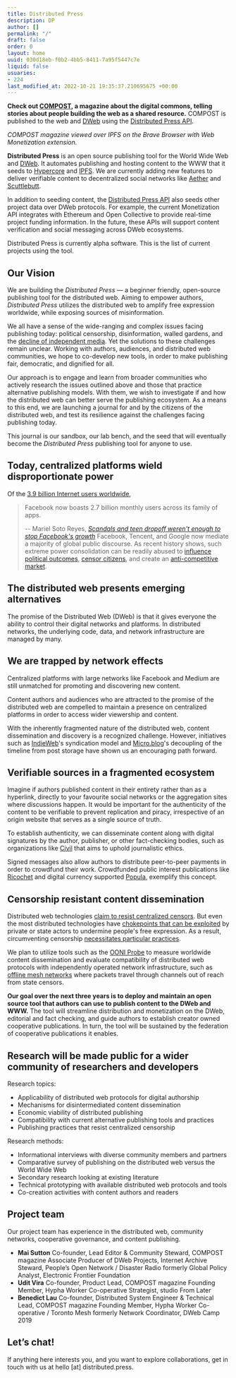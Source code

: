 ```yaml
---
title: Distributed Press
description: DP
author: []
permalink: "/"
draft: false
order: 0
layout: home
uuid: 030d18eb-f0b2-4bb5-8411-7a95f5447c7e
liquid: false
usuaries:
- 224
last_modified_at: 2022-10-21 19:35:37.210695675 +00:00
---
```


<p><strong>Check out <a href="https://compost.digital">COMPOST</a>, a magazine about the digital commons, telling stories about people building the web as a shared resource.</strong> COMPOST is published to the web and <a href="https://getdweb.net">DWeb</a> using the <a href="https://github.com/hyphacoop/api.distributed.press">Distributed Press API</a>.</p><p>
<em>COMPOST magazine viewed over IPFS on the Brave Browser with Web Monetization extension.</em></p><p><strong>Distributed Press</strong> is an open source publishing tool for the World Wide Web and <a href="https://getdweb.net">DWeb</a>. It automates publishing and hosting content to the WWW that it seeds to <a href="https://hypercore-protocol.org/">Hypercore</a> and <a href="https://ipfs.io">IPFS</a>. We are currently adding new features to deliver verifiable content to decentralized social networks like <a href="https://getaether.net/">Aether</a> and <a href="https://scuttlebutt.nz/">Scuttlebutt</a>.</p><p>In addition to seeding content, the <a href="https://github.com/hyphacoop/api.distributed.press">Distributed Press API</a> also seeds other project data over DWeb protocols. For example, the current Monetization API integrates with Ethereum and Open Collective to provide real-time project funding information. In the future, these APIs will support content verification and social messaging across DWeb ecosystems.</p><p>Distributed Press is currently alpha software. This is the list of current projects using the tool.</p><h2>Our Vision</h2><p>We are building the <em>Distributed Press</em> — a beginner friendly, open-source publishing tool for the distributed web. Aiming to empower authors, <em>Distributed Press</em> utilizes the distributed web to amplify free expression worldwide, while exposing sources of misinformation.</p><p>We all have a sense of the wide-ranging and complex issues facing publishing today: political censorship, disinformation, walled gardens, and the <a href="https://www.cima.ned.org/publication/confronting-the-crisis-in-independent-media/">decline of independent media</a>. Yet the solutions to these challenges remain unclear. Working with authors, audiences, and distributed web communities, we hope to co-develop new tools, in order to make publishing fair, democratic, and dignified for all.</p><p>Our approach is to engage and learn from broader communities who actively research the issues outlined above and those that practice alternative publishing models. With them, we wish to investigate if and how the distributed web can better serve the publishing ecosystem. As a means to this end, we are launching a journal for and by the citizens of the distributed web, and test its resilience against the challenges facing publishing today.</p><p>This journal is our sandbox, our lab bench, and the seed that will eventually become the <em>Distributed Press</em> publishing tool for anyone to use.</p><h2>Today, centralized platforms wield disproportionate power</h2><p></p><p>Of the <a href="https://www.statista.com/topics/1145/internet-usage-worldwide/">3.9 billion Internet users worldwide</a>,</p><blockquote>
<p>Facebook now boasts 2.7 billion monthly users across its family of apps.</p>
<p>-- Mariel Soto Reyes, <em><a href="https://www.businessinsider.com/facebook-grew-monthly-average-users-in-q1-2019-4">Scandals and teen dropoff weren't enough to stop Facebook's growth</a></em>
Facebook, Tencent, and Google now mediate a majority of global public discourse. As recent history shows, such extreme power consolidation can be readily abused to <a href="https://en.wikipedia.org/wiki/Facebook%E2%80%93Cambridge_Analytica_data_scandal">influence political outcomes</a>, <a href="https://citizenlab.ca/tag/wechat/">censor citizens</a>, and create an <a href="https://ec.europa.eu/commission/presscorner/detail/en/IP_19_1770">anti-competitive market</a>.</p>
</blockquote><h2>The distributed web presents emerging alternatives</h2><p></p><p>The promise of the Distributed Web (DWeb) is that it gives everyone the ability to control their digital networks and platforms. In distributed networks, the underlying code, data, and network infrastructure are managed by many.</p><h2>We are trapped by network effects</h2><p>Centralized platforms with large networks like Facebook and Medium are still unmatched for promoting and discovering new content.</p><p>Content authors and audiences who are attracted to the promise of the distributed web are compelled to maintain a presence on centralized platforms in order to access wider viewership and content.</p><p>With the inherently fragmented nature of the distributed web, content dissemination and discovery is a recognized challenge. However, initiatives such as <a href="https://indieweb.org">IndieWeb</a>'s syndication model and <a href="https://micro.blog">Micro.blog</a>'s decoupling of the timeline from post storage have shown us an encouraging path forward.</p><h2>Verifiable sources in a fragmented ecosystem</h2><p>Imagine if authors published content in their entirety rather than as a hyperlink, directly to your favourite social networks or the aggregation sites where discussions happen. It would be important for the authenticity of the content to be verifiable to prevent replication and piracy, irrespective of an origin website that serves as a single source of truth.</p><p>To establish authenticity, we can disseminate content along with digital signatures by the author, publisher, or other fact-checking bodies, such as organizations like <a href="https://civil.co">Civil</a> that aims to uphold journalistic ethics.</p><p>Signed messages also allow authors to distribute peer-to-peer payments in order to crowdfund their work. Crowdfunded public interest publications like <a href="https://ricochet.media">Ricochet</a> and digital currency supported <a href="https://popula.com">Popula</a>, exemplify this concept.</p><h2>Censorship resistant content dissemination</h2><p>Distributed web technologies <a href="https://ipfs.io/blog/24-uncensorable-wikipedia/">claim to resist centralized censors</a>. But even the most distributed technologies have <a href="https://github.com/ipfs/ipfs/issues/419">chokepoints that can be exploited</a> by private or state actors to undermine people's free expression. As a result, circumventing censorship <a href="https://github.com/ipfs/notes/issues/281">necessitates particular practices</a>.</p><p>We plan to utilize tools such as the <a href="https://ooni.org/nettest/">OONI Probe</a> to measure worldwide content dissemination and evaluate compatibility of distributed web protocols with independently operated network infrastructure, such as <a href="https://edgeryders.eu/t/a-radically-new-internet-a-study-on-p2p-protocols-and-mesh-networks/9802">offline mesh networks</a> where packets travel through channels out of reach from state censors.</p><p><strong>Our goal over the next three years is to deploy and maintain an open source tool that authors can use to publish content to the DWeb and WWW.</strong> The tool will streamline distribution and monetization on the DWeb, editorial and fact checking, and guide authors to establish creator owned cooperative publications. In turn, the tool will be sustained by the federation of cooperative publications it enables.</p><h2>Research will be made public for a wider community of researchers and developers</h2><p>Research topics:</p><ul>
<li>Applicability of distributed web protocols for digital authorship</li>
<li>Mechanisms for disintermediated content dissemination</li>
<li>Economic viability of distributed publishing</li>
<li>Compatibility with current alternative publishing tools and practices</li>
<li>Publishing practices that resist centralized censorship</li>
</ul><p>Research methods:</p><ul>
<li>Informational interviews with diverse community members and partners</li>
<li>Comparative survey of publishing on the distributed web versus the World Wide Web</li>
<li>Secondary research looking at existing literature</li>
<li>Technical prototyping with available distributed web protocols and tools</li>
<li>Co-creation activities with content authors and readers</li>
</ul><h2>Project team</h2><p>Our project team has experience in the distributed web, community networks, cooperative governance, and content publishing.</p><ul>
<li>
<strong>Mai Sutton</strong>
Co-founder, Lead Editor &amp; Community Steward, COMPOST magazine
Associate Producer of DWeb Projects, Internet Archive
Steward, People’s Open Network / Disaster Radio
formerly Global Policy Analyst, Electronic Frontier Foundation
</li>
<li>
<strong>Udit Vira</strong>
Co-founder, Product Lead, COMPOST magazine
Founding Member, Hypha Worker Co-operative
Strategist, studio From Later
</li>
<li>
<strong>Benedict Lau</strong>
Co-founder, Distributed System Engineer &amp; Technical Lead, COMPOST magazine
Founding Member, Hypha Worker Co-operative / Toronto Mesh
formerly Network Coordinator, DWeb Camp 2019
</li>
</ul><h2>Let’s chat!</h2><p>If anything here interests you, and you want to explore collaborations, get in touch with us at hello [at] distributed.press.</p>